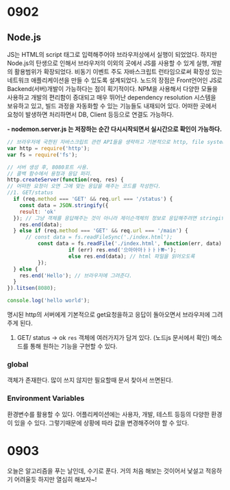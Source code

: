 # 0902

## Node.js
JS는 HTML의 script 태그로 입력해주어야 브라우저상에서 실행이 되었었다. 하지만 Node.js의 탄생으로 인해서 브라우저의 이외의 곳에서 JS를 사용할 수 있게 실행, 개발의 활용범위가 확장되었다.
비동기 이벤트 주도 자바스크립트 런타임으로써 확장성 있는 네트워크 애플리케이션을 만들 수 있도록 설계되었다. 
노드의 장점은 Front언어인 JS로 Backend(서버)개발이 가능하다는 점이 획기적이다.
NPM을 사용해서 다양한 모듈을 사용하고 개발의 편리함이 증대되고 매우 뛰어난 dependency resolution 시스템을 보유하고 있고, 빌드 과정을 자동화할 수 있는 기능들도 내재되어 있다.
어떠한 곳에서 요청이 발생하면 처리하면서 DB, Client 등등으로 연결도 가능하다.

**- nodemon.server.js 는 저장하는 순간 다시시작되면서 실시간으로 확인이 가능하다.**

```js
// 브라우저에 국한된 자바스크립트 관련 API들을 생략하고 기본적으로 http, file system 제공된다.
var http = require('http');
var fs = require('fs');

// 서버 생성 후, 8080포트 사용.
// 콜백 함수에서 용청과 응답 퍼리.
http.createServer(function(req, res) {
// 어떠한 요청이 오면 그에 맞는 응답을 해주는 코드를 작성한다.
//1. GET/status
  if (req.method === 'GET' && req.url === '/status') {
  	const data = JSON.stringify({
  	result: 'ok'
  }); // 그냥 객체를 응답해주는 것이 아니라 제이슨객체의 정보로 응답해주려면 stringify로 변환 해주어야 한다.
    res.end(data);
  } else if (req.method === 'GET' && req.url === '/main') {
	  // const data = fs.readFileSync('./index.html');
	  	  const data = fs.readFile('./index.html', function(err, data) {
					if (err) res.end('으아아아ㅏㅏㅏㅏ₩~');
					else res.end(data); // html 파일을 읽어오도록
	  	  });
  } else {
    res.end('Hello'); // 브라우저에 그려준다.
  }
}).litsen(8080);

console.log('hello world');
```

명시된 http의 서버에게 기본적으로 get요청을하고 응답이 돌아오면서 브라우저에 그려주게 된다.

1) GET/ status -> ok
`res` 객체에 여러가지가 담겨 있다. (노드js 문서에서 확인)
메소드를 통해 원하는 기능을 구현할 수 있다.

### global
객체가 존재한다. 많이 쓰지 않지만 필요할때 문서 찾아서 쓰면된다.

### Environment Variables
환경변수를 활용할 수 있다. 어플리케이션에는 사용자, 개발, 테스트 등등의 다양한 환경이 있을 수 있다. 그렇기때문에 상황에 따라 값을 변경해주어야 할 수 있다. 

# 0903
오늘은 알고리즘을 푸는 날인데, 수기로 푼다. 거의 처음 해보는 것이어서 낯설고 적응하기 어려울듯 하지만 열심히 해보자~!


























